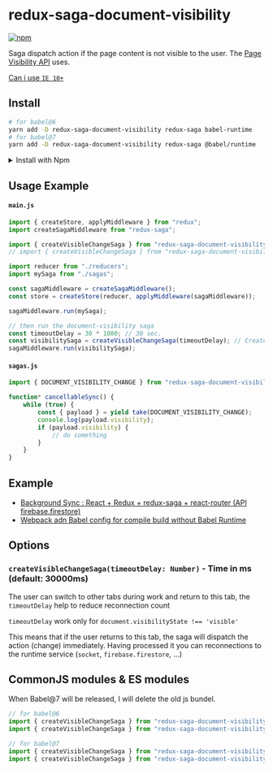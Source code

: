 # redux-saga-document-visibility

[![npm](https://img.shields.io/npm/v/redux-saga-document-visibility.svg)](https://www.npmjs.com/package/redux-saga-document-visibility)

Saga dispatch action if the page content is not visible to the user. The [Page Visibility API](https://developer.mozilla.org/en-US/docs/Web/API/Page_Visibility_API) uses.

[Can i use `IE 10+`](https://caniuse.com/#feat=pagevisibility)

## Install

```bash
# for babel@6
yarn add -D redux-saga-document-visibility redux-saga babel-runtime
# for babel@7
yarn add -D redux-saga-document-visibility redux-saga @babel/runtime
```

<details>
    <summary>Install with Npm</summary>
    <pre>
    # for babel@6
    npm install --save-dev redux-saga-document-visibility redux-saga babel-runtime
    # for babel@7
    yarn install --save-dev redux-saga-document-visibility redux-saga @babel/runtime
    </pre>
</details>

## Usage Example

#### `main.js`

```js
import { createStore, applyMiddleware } from "redux";
import createSagaMiddleware from "redux-saga";

import { createVisibleChangeSaga } from "redux-saga-document-visibility"; // for babel@6
// import { createVisibleChangeSaga } from "redux-saga-document-visibility/lib"; // for babel@7

import reducer from "./reducers";
import mySaga from "./sagas";

const sagaMiddleware = createSagaMiddleware();
const store = createStore(reducer, applyMiddleware(sagaMiddleware));

sagaMiddleware.run(mySaga);

// then run the document-visibility saga
const timeoutDelay = 30 * 1000; // 30 sec.
const visibilitySaga = createVisibleChangeSaga(timeoutDelay); // Create saga
sagaMiddleware.run(visibilitySaga);
```

#### `sagas.js`

```js
import { DOCUMENT_VISIBILITY_CHANGE } from "redux-saga-document-visibility";

function* cancellableSync() {
    while (true) {
        const { payload } = yield take(DOCUMENT_VISIBILITY_CHANGE);
        console.log(payload.visibility);
        if (payload.visibility) {
            // do something
        }
    }
}
```

## Example

*   [Background Sync : React + Redux + redux-saga + react-router (API firebase.firestore)](https://github.com/retyui/redux-saga-document-visibility/tree/master/examples/react-redux-saga-router)
*   [Webpack adn Babel config for compile build without Babel Runtime](https://github.com/retyui/redux-saga-document-visibility/blob/master/examples/webpack-build-without-babel-runtime/README.md)

## Options

### `createVisibleChangeSaga(timeoutDelay: Number)` - Time in ms (default: 30000ms)

The user can switch to other tabs during work and return to this tab, the `timeoutDelay` help to reduce reconnection count

`timeoutDelay` work only for `document.visibilityState !== 'visible'`

This means that if the user returns to this tab, the saga will dispatch the action (change) immediately. Having processed it you can reconnections to the runtime service (`socket`, `firebase.firestore`, ...)

## CommonJS modules & ES modules

When Babel@7 will be released, I will delete the old js bundel.

```js
// for babel@6
import { createVisibleChangeSaga } from "redux-saga-document-visibility"; // CommonJS
import { createVisibleChangeSaga } from "redux-saga-document-visibility/esm-old"; // ESM

// for babel@7
import { createVisibleChangeSaga } from "redux-saga-document-visibility/lib"; // CommonJS
import { createVisibleChangeSaga } from "redux-saga-document-visibility/esm"; // ESM
```
